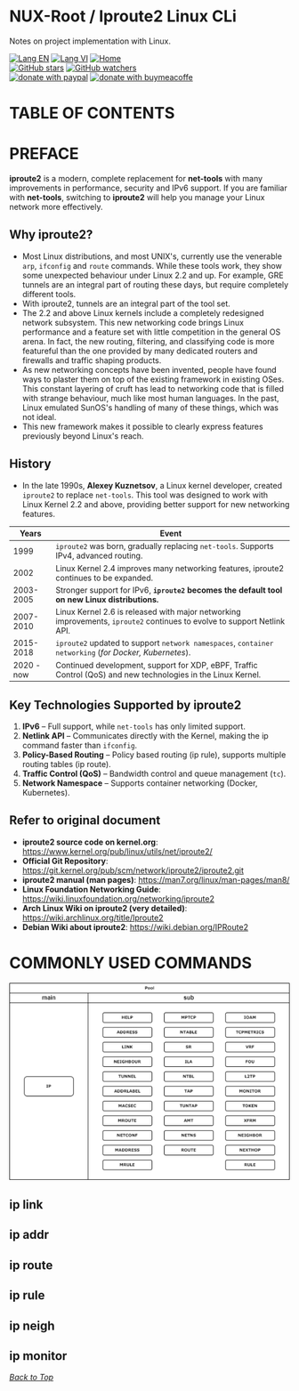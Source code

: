# NUX-Root / Iproute2 Linux CLi
Notes on project implementation with Linux.

[![Lang EN](https://img.shields.io/badge/lang-en-green)](Iproute2-CLi.md)
[![Lang VI](https://img.shields.io/badge/lang-vi-yellow)](Iproute2-CLi.vi.md)
[![Home](https://img.shields.io/badge/Main-blue)](../README.md)<br/>
[![GitHub stars](https://img.shields.io/github/stars/quachdoduy/NUX-Root?logo=GitHub&style=flat&color=red)](https://github.com/quachdoduy/NUX-Root/stargazers)
[![GitHub watchers](https://img.shields.io/github/watchers/quachdoduy/NUX-Root?logo=GitHub&style=flat&color=blue)](https://github.com/quachdoduy/NUX-Root/watchers)<br/>
[![donate with paypal](https://img.shields.io/badge/Like_it%3F-Donate!-green?logo=githubsponsors&logoColor=orange&style=flat)](https://paypal.me/quachdoduy)
[![donate with buymeacoffe](https://img.shields.io/badge/Like_it%3F-Donate!-blue?logo=githubsponsors&logoColor=orange&style=flat)](https://buymeacoffee.com/quachdoduy)

# TABLE OF CONTENTS


# PREFACE
**iproute2** is a modern, complete replacement for **net-tools** with many improvements in performance, security and IPv6 support. If you are familiar with **net-tools**, switching to **iproute2** will help you manage your Linux network more effectively.

## Why iproute2?
- Most Linux distributions, and most UNIX's, currently use the venerable `arp`, `ifconfig` and `route` commands. While these tools work, they show some unexpected behaviour under Linux 2.2 and up. For example, GRE tunnels are an integral part of routing these days, but require completely different tools.
- With iproute2, tunnels are an integral part of the tool set.
- The 2.2 and above Linux kernels include a completely redesigned network subsystem. This new networking code brings Linux performance and a feature set with little competition in the general OS arena. In fact, the new routing, filtering, and classifying code is more featureful than the one provided by many dedicated routers and firewalls and traffic shaping products.
- As new networking concepts have been invented, people have found ways to plaster them on top of the existing framework in existing OSes. This constant layering of cruft has lead to networking code that is filled with strange behaviour, much like most human languages. In the past, Linux emulated SunOS's handling of many of these things, which was not ideal.
- This new framework makes it possible to clearly express features previously beyond Linux's reach.

## History
- In the late 1990s, **Alexey Kuznetsov**, a Linux kernel developer, created `iproute2` to replace `net-tools`. This tool was designed to work with Linux Kernel 2.2 and above, providing better support for new networking features.

| Years | Event |
|-------|------------------------------------------------------------------------------------|
| 1999  | `iproute2` was born, gradually replacing `net-tools`. Supports IPv4, advanced routing. |
| 2002  | Linux Kernel 2.4 improves many networking features, iproute2 continues to be expanded. |
| 2003-2005 | Stronger support for IPv6, **`iproute2` becomes the default tool on new Linux distributions.** |
| 2007-2010 | Linux Kernel 2.6 is released with major networking improvements, `iproute2` continues to evolve to support Netlink API. |
| 2015-2018 | `iproute2` updated to support `network namespaces`, `container networking` (*for Docker, Kubernetes*). |
| 2020 - now | Continued development, support for XDP, eBPF, Traffic Control (QoS) and new technologies in the Linux Kernel. |

## Key Technologies Supported by iproute2
1. **IPv6** – Full support, while `net-tools` has only limited support.
2. **Netlink API** – Communicates directly with the Kernel, making the ip command faster than `ifconfig`.
3. **Policy-Based Routing** – Policy based routing (ip rule), supports multiple routing tables (ip route).
4. **Traffic Control (QoS)** – Bandwidth control and queue management (`tc`).
5. **Network Namespace** – Supports container networking (Docker, Kubernetes).

## Refer to original document
- **iproute2 source code on kernel.org**: https://www.kernel.org/pub/linux/utils/net/iproute2/
- **Official Git Repository**:  https://git.kernel.org/pub/scm/network/iproute2/iproute2.git
- **iproute2 manual (man pages)**: https://man7.org/linux/man-pages/man8/
- **Linux Foundation Networking Guide**: https://wiki.linuxfoundation.org/networking/iproute2
- **Arch Linux Wiki on iproute2 (very detailed)**: https://wiki.archlinux.org/title/Iproute2
- **Debian Wiki about iproute2**: https://wiki.debian.org/IPRoute2

# COMMONLY USED COMMANDS

![Overview](../assets/images/IPRoute2.png "Overview")

## ip link

## ip addr

## ip route

## ip rule

## ip neigh

## ip monitor

*[Back to Top](#nux-root--iproute2-linux-cli)*